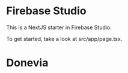 # Firebase Studio

This is a NextJS starter in Firebase Studio.

To get started, take a look at src/app/page.tsx.
# Donevia
